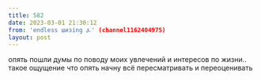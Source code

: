 ```yaml
---
title: 582
date: 2023-03-01 21:30:12
from: 'endless шизing ⍼' (channel1162404975)
layout: post
---
```


опять пошли думы по поводу моих увлечений и интересов по жизни.. такое ощущение что опять начну всё пересматривать и переоценивать
